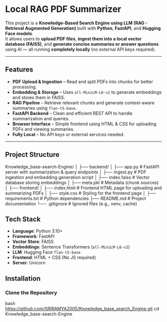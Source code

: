 # Local RAG PDF Summarizer

This project is a **Knowledge-Based Search Engine using LLM (RAG - Retrieval Augmented Generation)** built with **Python**, **FastAPI**, and **Hugging Face models**.  
It allows users to **upload PDF files**, **ingest them into a local vector database (FAISS)**, and **generate concise summaries or answer questions** using AI — all running **completely locally** (no external API keys required).

---

## Features

- **PDF Upload & Ingestion** – Read and split PDFs into chunks for better processing.  
- **Embedding & Storage** – Uses `all-MiniLM-L6-v2` to generate embeddings and stores them in FAISS.  
- **RAG Pipeline** – Retrieve relevant chunks and generate context-aware summaries using `flan-t5-base`.  
- **FastAPI Backend** – Clean and efficient REST API to handle summarization and queries.  
- **Browser Interface** – Simple frontend using HTML & CSS for uploading PDFs and viewing summaries.  
- **Fully Local** – No API keys or external services needed.

---

## Project Structure
Knowledge_base-search-Engine/
│
├── backend/
│ ├── app.py # FastAPI server with summarization & query endpoints
│ ├── ingest.py # PDF ingestion and embedding generation script
│ ├── index.faiss # Vector database storing embeddings
│ ├── meta.pkl # Metadata (chunk sources)
│
├── frontend/
│ ├── index.html # Frontend HTML page for uploading and summarizing PDFs
│ ├── style.css # Styling for the frontend page
│
├── requirements.txt # Python dependencies
├── README.md # Project documentation
└── .gitignore # Ignored files (e.g., venv, cache)

## Tech Stack

- **Language**: Python 3.10+
- **Framework**: FastAPI
- **Vector Store**: FAISS
- **Embeddings**: Sentence Transformers (`all-MiniLM-L6-v2`)
- **LLM**: Hugging Face `flan-t5-base`
- **Frontend**: HTML + CSS (No JS required)
- **Server**: Uvicorn


## Installation

### Clone the Repository
bash
https://github.com/SRIRAMYA2005/Knowledge_base_search_Engine.git
cd Knowledge_base-search-Engine


